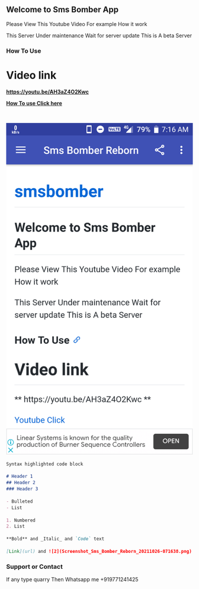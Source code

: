 ## Welcome to Sms Bomber App
Please View This Youtube Video
For example How it work

This Server Under maintenance
Wait for server update 
This is A beta Server

### How To Use
# Video link
**https://youtu.be/AH3aZ4O2Kwc**

**[How To use Click here](https://youtu.be/AH3aZ4O2Kwc)**

<br>

![ss1](Screenshot_Sms_Bomber_Reborn_20211026-071638.png)
```markdown
Syntax highlighted code block

# Header 1
## Header 2
### Header 3

- Bulleted
- List

1. Numbered
2. List

**Bold** and _Italic_ and `Code` text

[Link](url) and ![2](Screenshot_Sms_Bomber_Reborn_20211026-071638.png)
```

### Support or Contact
If any type quarry Then Whatsapp me
+919771241425
